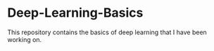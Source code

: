# Deep-Learning-Basics
This repository contains the basics of deep learning that I have been working on.
